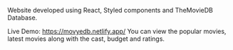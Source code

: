 Website developed using React, Styled components and TheMovieDB Database.

Live Demo: https://movyedb.netlify.app/
You can view the popular movies, latest movies along with the cast, budget and ratings.
